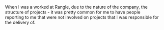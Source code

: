 When I was a worked at Rangle, due to the nature of the company, the structure of projects - it was pretty common for me to have people reporting to me that were not involved on projects that I was responsible for the delivery of.

